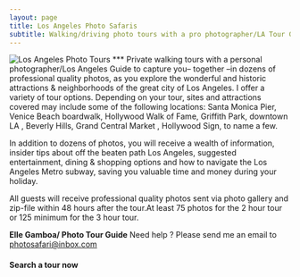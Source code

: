 ```yaml
---
layout: page
title: Los Angeles Photo Safaris
subtitle: Walking/driving photo tours with a pro photographer/LA Tour Guide 
---
```


<img src="https://losangelesphotosafaris.files.wordpress.com/2020/07/1fe87-disney-concert-hall-los-angeles-color-web.jpg" alt="Los Angeles Photo Tours">
***
Private walking tours with a personal photographer/Los Angeles Guide to capture you– together –in dozens of professional quality photos, 
as you explore the wonderful and historic attractions & neighborhoods of the great city of Los Angeles. I offer a variety of tour options. 
Depending on your tour, sites and attractions covered may include some of the following locations: Santa Monica Pier, Venice Beach boardwalk,  Hollywood Walk of Fame, Griffith Park, downtown LA , Beverly Hills, Grand Central Market , Hollywood Sign, to name a few.

In addition to dozens of photos, you will receive a wealth of information, insider tips about off the beaten path Los Angeles, suggested entertainment, dining & shopping options and how to navigate the Los Angeles Metro subway, saving you valuable time and money during your holiday.

All guests will receive professional quality photos sent via photo gallery and zip-file within 48 hours after the tour.At least 75 photos for the 2 hour tour or 125 minimum for the 3 hour tour.

**Elle Gamboa/ Photo Tour Guide**
Need help ? Please send me an email to photosafari@inbox.com

#### Search a tour now

